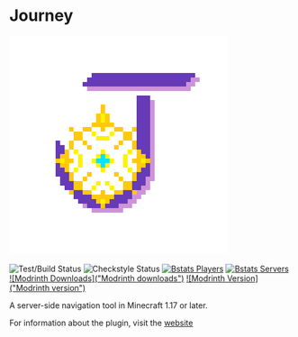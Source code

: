 # Journey
![Journey logo](logo.png "Journey logo")

![Test/Build Status](https://img.shields.io/github/actions/workflow/status/whimxiqal/journey/build.yml?label=Test%2FBuild&style=for-the-badge "Test/build status")
![Checkstyle Status](https://img.shields.io/github/actions/workflow/status/whimxiqal/journey/checkstyle.yml?label=Checkstyle&style=for-the-badge "Checkstyle status")
[![Bstats Players](https://img.shields.io/bstats/players/17665?style=for-the-badge "Bstats players")](https://bstats.org/plugin/bukkit/Journey/17665)
[![Bstats Servers](https://img.shields.io/bstats/servers/17665?style=for-the-badge "Bstats servers")](https://bstats.org/plugin/bukkit/Journey/17665)
[![Modrinth Downloads]("Modrinth downloads")](https://modrinth.com/plugin/journey)
[![Modrinth Version]("Modrinth version")](https://modrinth.com/plugin/journey)

A server-side navigation tool in Minecraft 1.17 or later.

For information about the plugin, visit the [website](https://journey.whimxiqal.net)